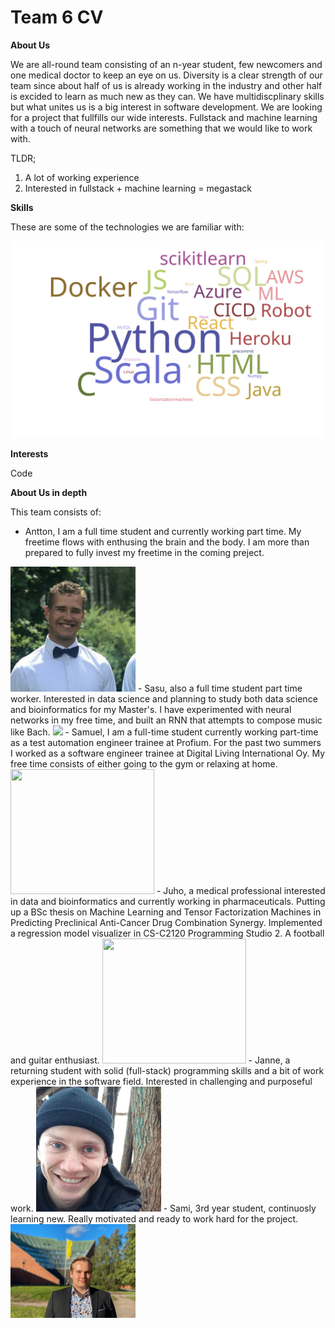 # Team 6 CV

**About Us**

We are all-round team consisting of an n-year student, few newcomers and one medical doctor to keep an eye on us. Diversity is a clear strength of our team since about half of us is already working in the industry and other half is excided to learn as much new as they can. We have multidiscplinary skills but what unites us is a big interest in software development.
We are looking for a project that fullfills our wide interests. Fullstack and machine learning with a touch of neural networks are something that we would like to work with.

TLDR;
1. A lot of working experience
2. Interested in fullstack + machine learning = megastack


**Skills**

These are some of the technologies we are familiar with:

![word cloud of team competencies](./wordcloud.svg)

**Interests**

Code


**About Us in depth**

This team consists of:

- Antton, I am a full time student and currently working part time. My freetime flows with enthusing the brain and the body. I am more than prepared to fully invest my freetime in the coming preject.
<img src= "./photo_2021-10-15_19-23-04.jpg" width="200"/>
- Sasu, also a full time student part time worker. Interested in data science and planning to study both data science and bioinformatics for my Master's. I have experimented with neural networks in my free time, and built an RNN that attempts to compose music like Bach.
<img src="https://media-exp1.licdn.com/dms/image/C4E03AQFNaxeGxPVE2A/profile-displayphoto-shrink_800_800/0/1617624888188?e=1639612800&v=beta&t=IEX41N8wX3FR3DGAQ_tUI30x5ISwa_ts6pjWS3dzlk8" width="200"/>
- Samuel, I am a full-time student currently working part-time as a test automation engineer trainee at Profium. For the past two summers I worked as a software engineer trainee at Digital Living International Oy. My free time consists of either going to the gym or relaxing at home.
<img src="https://media-exp1.licdn.com/dms/image/C4D03AQFNTshnRUfGjA/profile-displayphoto-shrink_400_400/0/1547990427470?e=1639612800&v=beta&t=es2h2XMu00u2vt8lhmTW0TDOUdDo6gb0Sji7d_mY6uw"
width="230" height="200"/>
- Juho, a medical professional interested in data and bioinformatics and currently working in pharmaceuticals. Putting up a BSc thesis on Machine Learning and Tensor Factorization Machines in Predicting Preclinical Anti-Cancer Drug Combination Synergy. Implemented a regression model visualizer in CS-C2120 Programming Studio 2. A football and guitar enthusiast.
<img src="https://media-exp1.licdn.com/dms/image/C4E03AQG1PL4qJTj0eQ/profile-displayphoto-shrink_400_400/0/1516321807775?e=1640217600&v=beta&t=-rXpeNxMhmnWOUpAXewM84v0KKSIMzb__8iYMLw6Xss"
width="230" height="200"/>
- Janne, a returning student with solid (full-stack) programming skills and a bit of work experience in the software field. Interested in challenging and purposeful work.
<img src="./janne.jpg" width="200"/>
- Sami, 3rd year student, continuosly learning new. Really motivated and ready to work hard for the project.
<img src= "./IMG_4246 (2).JPG" width="200"/>

